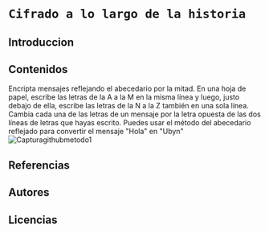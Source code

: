 # `Cifrado a lo largo de la historia`

## Introduccion

## Contenidos 

Encripta mensajes reflejando el abecedario por la mitad. En una hoja de papel, escribe las letras de la A a la M en la misma línea y luego, justo debajo de ella, escribe las letras de la N a la Z también en una sola línea. Cambia cada una de las letras de un mensaje por la letra opuesta de las dos líneas de letras que hayas escrito.
Puedes usar el método del abecedario reflejado para convertir el mensaje "Hola" en "Ubyn"
![Capturagithubmetodo1](https://user-images.githubusercontent.com/114906901/197467601-6ae3586c-eef4-48eb-b01f-76cc1ce1108e.PNG)

## Referencias 
 
## Autores

## Licencias

